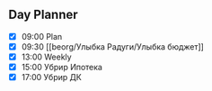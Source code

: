 ## Day Planner
- [x] 09:00 Plan
- [x] 09:30 [[beorg/Улыбка Радуги/Улыбка бюджет]]
- [x] 13:00 Weekly
- [x] 15:00 Убрир Ипотека 
- [x] 17:00 Убрир ДК